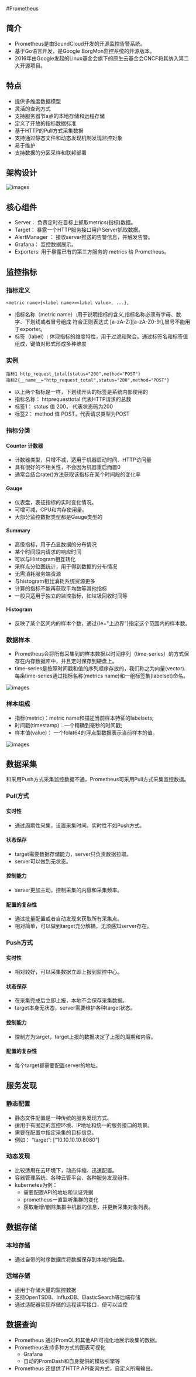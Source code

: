#Prometheus



## 简介
- Prometheus是由SoundCloud开发的开源监控告警系统。
- 基于Go语言开发，是Google BorgMon监控系统的开源版本。
- 2016年由Google发起的Linux基金会旗下的原生云基金会CNCF将其纳入第二大开源项目。

## 特点
- 提供多维度数据模型
- 灵活的查询方式
- 支持服务器节a点的本地存储和远程存储
- 定义了开放的指标数据标准
- 基于HTTP的Pull方式采集数据
- 支持通过静态文件和动态发现机制发现监控对象
- 易于维护
- 支持数据的分区采样和联邦部署


## 架构设计
![images](./Prometheus/001.png)



## 核心组件
- Server： 负责定时在目标上抓取metrics(指标)数据。
- Target： 暴露一个HTTP服务接口用户Server抓取数据。
- AlertManager ： 接收server推送的告警信息，并触发告警。
- Grafana： 监控数据展示。
- Exporters: 用于暴露已有的第三方服务的 metrics 给 Prometheus。


## 监控指标

### 指标定义

 `<metric name>{<label name>=<label value>, ...},`
 
- 指标名称（metric name）:用于说明指标的含义,指标名称必须有字母、数字、下划线或者冒号组成
符合正则表达式 [a-zA-Z:][a-zA-Z0-9:],冒号不能用于exporter。
- 标签（label）: 体现指标的维度特性，用于过滤和聚合。通过标签名和标签值组成，键值对形式形成多种维度

### 实例
```
指标1 http_request_total{status="200",method="POST"}
指标2{__name__="http_request_total",status="200",method="POST"}
```

- 以上两个指标是一样，下划线开头的标签是系统内部使用的
- 指标名称： httprequesttotal 代表HTTP请求的总数
- 标签1： status 值 200， 代表状态码为200
- 标签2： method 值 POST，代表请求类型为POST

### 指标分类

#### Counter 计数器
- 计数器类型，只增不减，适用于机器启动时间、HTTP访问量
- 具有很好的不相关性，不会因为机器重启而置0
- 通常会结合rate()方法获取该指标在某个时间段的变化率

#### Gauge
- 仪表盘，表征指标的实时变化情况。
- 可增可减，CPU和内存使用量。
- 大部分监控数据类型都是Gauge类型的

#### Summary
- 高级指标，用于凸显数据的分布情况
- 某个时间段内请求的响应时间
- 可以与Histogram相互转化
- 采样点分位图统计，用于得到数据的分布情况
- 无需消耗服务端资源
- 与histogram相比消耗系统资源更多
- 计算的指标不能再获取平均数等其他指标
- 一般只适用于独立的监控指标，如垃圾回收时间等

#### Histogram
- 反映了某个区间内的样本个数，通过{le="上边界"}指定这个范围内的样本数。


### 数据样本
- Prometheus会将所有采集到的样本数据以时间序列（time-series）的方式保存在内存数据库中，并且定时保存到硬盘上。
- time-series是按照时间戳和值的序列顺序存放的，我们称之为向量(vector). 每条time-series通过指标名称(metrics name)和一组标签集(labelset)命名。

![images](./Prometheus/002.png)

### 样本组成
- 指标(metric)：metric name和描述当前样本特征的labelsets;
- 时间戳(timestamp)：一个精确到毫秒的时间戳;
- 样本值(value)： 一个folat64的浮点型数据表示当前样本的值。

![images](./Prometheus/003.png)


## 数据采集

和采用Push方式采集监控数据不通，Prometheus可采用Pull方式采集监控数据。

### Pull方式
#### 实时性
- 通过周期性采集，设置采集时间。实时性不如Push方式。

#### 状态保存
- target需要数据存储能力，server只负责数据拉取。
- server可以做到无状态。

#### 控制能力
- server更加主动，控制采集的内容和采集频率。

#### 配置的复杂性
- 通过批量配置或者自动发现来获取所有采集点。
- 相对简单，可以做到target充分解耦，无须感知server存在。

### Push方式
#### 实时性
- 相对较好，可以采集数据立即上报到监控中心。

#### 状态保存
- 在采集完成后立即上报，本地不会保存采集数据。
- target本身无状态，server需要维护各种target状态。

#### 控制能力
- 控制方为target，target上报的数据决定了上报的周期和内容。

#### 配置的复杂性
- 每个target都需要配置server的地址。


## 服务发现

### 静态配置
- 静态文件配置是一种传统的服务发现方式。
- 适用于有固定的监控环境、IP地址和统一的服务接口的场景。
- 需要在配置中指定采集的目标信息。
- 例如： “target”: [“10.10.10.10:8080”]


### 动态发现

- 比较适用在云环境下，动态伸缩、迅速配置。
- 容器管理系统、各种云管平台、各种服务发现组件。
- kubernetes为例：
  - 需要配置API的地址和认证凭据
  - prometheus一直监听集群的变化
  - 获取新增/删除集群中机器的信息，并更新采集对象列表。


## 数据存储

### 本地存储
- 通过自带的时序数据库将数据保存到本地的磁盘。

### 远端存储
- 适用于存储大量的监控数据
- 支持OpenTSDB、InfluxDB、ElasticSearch等后端存储
- 通过适配器实现存储的远程读写接口，便可以监控


## 数据查询

- Prometheus 通过PromQL和其他API可视化地展示收集的数据。
- Prometheus支持多种方式的图表可视化
  - Grafana
  - 自动的PromDash和自身提供的模板引擎等
- Prometheus 还提供了HTTP API查询方式，自定义所需输出。